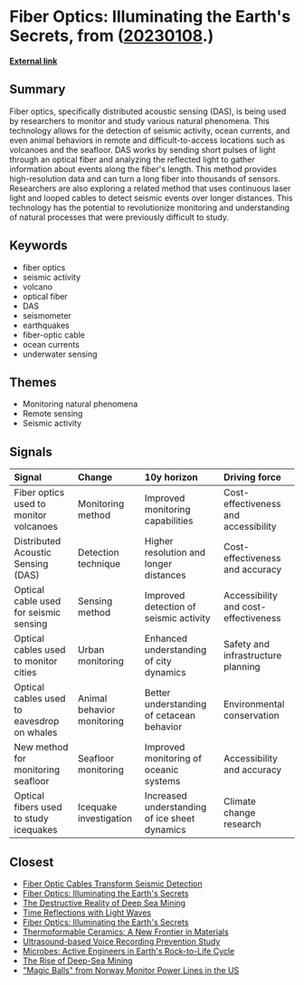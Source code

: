 # __Fiber Optics: Illuminating the Earth's Secrets__, from ([20230108](https://kghosh.substack.com/p/20230108).)

__[External link](https://knowablemagazine.org/article/technology/2022/fiber-optics-take-pulse-planet)__



## Summary

Fiber optics, specifically distributed acoustic sensing (DAS), is being used by researchers to monitor and study various natural phenomena. This technology allows for the detection of seismic activity, ocean currents, and even animal behaviors in remote and difficult-to-access locations such as volcanoes and the seafloor. DAS works by sending short pulses of light through an optical fiber and analyzing the reflected light to gather information about events along the fiber's length. This method provides high-resolution data and can turn a long fiber into thousands of sensors. Researchers are also exploring a related method that uses continuous laser light and looped cables to detect seismic events over longer distances. This technology has the potential to revolutionize monitoring and understanding of natural processes that were previously difficult to study.

## Keywords

* fiber optics
* seismic activity
* volcano
* optical fiber
* DAS
* seismometer
* earthquakes
* fiber-optic cable
* ocean currents
* underwater sensing

## Themes

* Monitoring natural phenomena
* Remote sensing
* Seismic activity

## Signals

| Signal                                     | Change                     | 10y horizon                                   | Driving force                        |
|:-------------------------------------------|:---------------------------|:----------------------------------------------|:-------------------------------------|
| Fiber optics used to monitor volcanoes     | Monitoring method          | Improved monitoring capabilities              | Cost-effectiveness and accessibility |
| Distributed Acoustic Sensing (DAS)         | Detection technique        | Higher resolution and longer distances        | Cost-effectiveness and accuracy      |
| Optical cable used for seismic sensing     | Sensing method             | Improved detection of seismic activity        | Accessibility and cost-effectiveness |
| Optical cables used to monitor cities      | Urban monitoring           | Enhanced understanding of city dynamics       | Safety and infrastructure planning   |
| Optical cables used to eavesdrop on whales | Animal behavior monitoring | Better understanding of cetacean behavior     | Environmental conservation           |
| New method for monitoring seafloor         | Seafloor monitoring        | Improved monitoring of oceanic systems        | Accessibility and accuracy           |
| Optical fibers used to study icequakes     | Icequake investigation     | Increased understanding of ice sheet dynamics | Climate change research              |

## Closest

* [Fiber Optic Cables Transform Seismic Detection](17cae66b22f32fc070541ba5d40e236a)
* [Fiber Optics: Illuminating the Earth's Secrets](b9ae471ec921bd6ea93c1594ad26feb6)
* [The Destructive Reality of Deep Sea Mining](bccb58e39d04eb0ca494d80ca20e6a67)
* [Time Reflections with Light Waves](4276927d1e8af2054511c6ea72f2a9d4)
* [Fiber Optics: Illuminating the Earth's Secrets](b9ae471ec921bd6ea93c1594ad26feb6)
* [Thermoformable Ceramics: A New Frontier in Materials](bd35b1587de303b44a62d0e99fb749fc)
* [Ultrasound-based Voice Recording Prevention Study](9c2ba0d61960b055646e246bf4727cd1)
* [Microbes: Active Engineers in Earth's Rock-to-Life Cycle](8a76baaa6df38b98c48c0635d103a5a0)
* [The Rise of Deep-Sea Mining](5bbc958cd9d41c08482acdaa4ac033e4)
* ["Magic Balls" from Norway Monitor Power Lines in the US](5f6b61cf3188966409a86606c4fb6134)